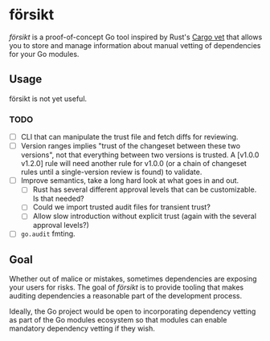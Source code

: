 # försikt

_försikt_ is a proof-of-concept Go tool inspired by Rust's [Cargo vet](https://mozilla.github.io/cargo-vet/index.html)
that allows you to store and manage information about manual vetting of
dependencies for your Go modules.

## Usage

försikt is not yet useful.

### TODO

- [ ] CLI that can manipulate the trust file and fetch diffs for reviewing.
- [ ] Version ranges implies "trust of the changeset between these two versions", not that everything between two versions is trusted. A [v1.0.0 v1.2.0] rule will need another rule for v1.0.0 (or a chain of changeset rules until a single-version review is found) to validate.
- [ ] Improve semantics, take a long hard look at what goes in and out.
  - [ ] Rust has several different approval levels that can be customizable. Is that needed?
  - [ ] Could we import trusted audit files for transient trust?
  - [ ] Allow slow introduction without explicit trust (again with the several approval levels?)
- [ ] `go.audit` fmting.

## Goal

Whether out of malice or mistakes, sometimes dependencies are exposing your
users for risks. The goal of _försikt_ is to provide tooling that makes
auditing dependencies a reasonable part of the development process.

Ideally, the Go project would be open to incorporating dependency vetting
as part of the Go modules ecosystem so that modules can enable mandatory
dependency vetting if they wish.
